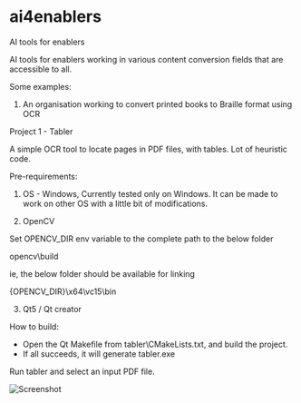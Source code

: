 # ai4enablers
AI tools for enablers

AI tools for enablers working in various content conversion fields that are accessible to all.

Some examples:

1. An organisation working to convert printed books to Braille format using OCR

Project 1 - Tabler

A simple OCR tool to locate pages in PDF files, with tables. Lot of heuristic code.

Pre-requirements:

1. OS - Windows, Currently tested only on Windows. It can be made to work on other OS with a little bit of modifications.

2. OpenCV

Set OPENCV_DIR env variable to the complete path to the below folder

opencv\build

ie, the below folder should be available for linking

{OPENCV_DIR}\x64\vc15\bin

3. Qt5 / Qt creator

How to build:

- Open the Qt Makefile from tabler\CMakeLists.txt, and build the project.
- If all succeeds, it will generate tabler.exe

Run tabler and select an input PDF file.

![Screenshot](screen1.jpg)
